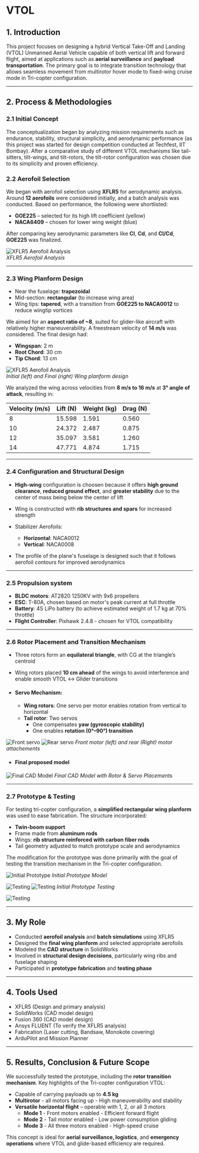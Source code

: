 # VTOL

## 1. Introduction

This project focuses on designing a hybrid Vertical Take-Off and Landing (VTOL) Unmanned Aerial Vehicle capable of both vertical lift and forward flight, aimed at applications such as **aerial surveillance** and **payload transportation**. The primary goal is to integrate transition technology that allows seamless movement from multirotor hover mode to fixed-wing cruise mode in Tri-copter configuration.

---

## 2. Process & Methodologies

### 2.1 Initial Concept
The conceptualization began by analyzing mission requirements such as endurance, stability, structural simplicity, and aerodynamic performance (as this project was started for design competition conducted at Techfest, IIT Bombay). After a comparative study of different VTOL mechanisms like tail-sitters, tilt-wings, and tilt-rotors, the tilt-rotor configuration was chosen due to its simplicity and proven efficiency.

### 2.2 Aerofoil Selection

We began with aerofoil selection using **XFLR5** for aerodynamic analysis. Around **12 aerofoils** were considered initially, and a batch analysis was conducted. Based on performance, the following were shortlisted:
- **GOE225** – selected for its high lift coefficient (yellow)
- **NACA6409** – chosen for lower wing weight (blue)

After comparing key aerodynamic parameters like **Cl**, **Cd**, and **Cl/Cd**, **GOE225** was finalized.

![XFLR5 Aerofoil Analysis](Source_Images/vt1.jpg)  
*XFLR5 Aerofoil Analysis*

---

### 2.3 Wing Planform Design

- Near the fuselage: **trapezoidal**
- Mid-section: **rectangular** (to increase wing area)
- Wing tips: **tapered**, with a transition from **GOE225 to NACA0012** to reduce wingtip vortices

We aimed for an **aspect ratio of ~8**, suited for glider-like aircraft with relatively higher maneuverability. A freestream velocity of **14 m/s** was considered. The final design had:
- **Wingspan**: 2 m  
- **Root Chord**: 30 cm  
- **Tip Chord**: 13 cm

![XFLR5 Aerofoil Analysis](Source_Images/vt2.png)  
*Initial (left) and Final (right) Wing planform design*

We analyzed the wing across velocities from **8 m/s to 16 m/s** at **3° angle of attack**, resulting in:

| Velocity (m/s) | Lift (N) | Weight (kg) | Drag (N) |
|----------------|----------|-------------|----------|
| 8              | 15.598   | 1.591       | 0.560    |
| 10             | 24.372   | 2.487       | 0.875    |
| 12             | 35.097   | 3.581       | 1.260    |
| 14             | 47.771   | 4.874       | 1.715    |

---

### 2.4 Configuration and Structural Design

- **High-wing** configuration is choosen because it offers **high ground clearance**, **reduced ground effect**, and **greater stability** due to the center of mass being below the center of lift
- Wing is constructed with **rib structures and spars** for increased strength

- Stabilizer Aerofoils:
  - **Horizontal**: NACA0012
  - **Vertical**: NACA0008

- The profile of the plane's fuselage is designed such that it follows aerofoil contours for improved aerodynamics

---

### 2.5 Propulsion system

  - **BLDC motors**: AT2820 1250KV with 9x6 propellers
  - **ESC**: T-80A, chosen based on motor's peak current at full throttle
  - **Battery**: 4S LiPo battery (to achieve estimated weight of 1.7 kg at 70% throttle)
  - **Flight Controller**: Pixhawk 2.4.8 - chosen for VTOL compatibility

---

### 2.6 Rotor Placement and Transition Mechanism

- Three rotors form an **equilateral triangle**, with CG at the triangle’s centroid
- Wing rotors placed **10 cm ahead** of the wings to avoid interference and enable smooth VTOL ↔ Glider transitions

- #### Servo Mechanism:
  - **Wing rotors**: One servo per motor enables rotation from vertical to horizontal
  - **Tail rotor**: Two servos  
    - One compensates **yaw (gyroscopic stability)**  
    - One enables **rotation (0°–90°) transition**

![Front servo](Source_Images/vt5.png) ![Rear servo](Source_Images/vt4.png)
*Front motor (left) and rear (Right) motor attachements*

- #### Final proposed model
![Final CAD Model](Source_Images/vt3.png)
*Final CAD Model with Rotor & Servo Placements*

---

### 2.7 Prototype & Testing

For testing tri-copter configuration, a **simplified rectangular wing planform** was used to ease fabrication. The structure incorporated:
- **Twin-boom support**  
- Frame made from **aluminum rods**  
- Wings: **rib structure reinforced with carbon fiber rods**
- Tail geometry adjusted to match prototype scale and aerodynamics

The modification for the prototype was done primarily with the goal of testing the transition mechanism in the Tri-copter configuration.

![Initial Prototype](Source_Images/vt6.jpg)
*Initial Prototype Model*

![Testing](Source_Images/vt7.png)
![Testing](Source_Images/vt8.png) 
*Initial Prototype Testing*


![Testing](Source_Images/vt9.gif)

---

## 3. My Role

- Conducted **aerofoil analysis** and **batch simulations** using XFLR5  
- Designed the **final wing planform** and selected appropriate aerofoils  
- Modeled the **CAD structure** in SolidWorks  
- Involved in **structural design decisions**, particularly wing ribs and fuselage shaping  
- Participated in **prototype fabrication** and **testing phase**

---

## 4. Tools Used

- XFLR5 (Design and primary analysis)
- SolidWorks (CAD model design)
- Fusion 360 (CAD model design)
- Ansys FLUENT (To verify the XFLR5 analysis)
- Fabrication (Laser cutting, Bandsaw, Monokote covering)
- ArduPilot and Mission Planner

---

## 5. Results, Conclusion & Future Scope

We successfully tested the prototype, including the **rotor transition mechanism**. Key highlights of the Tri-copter configuration VTOL:

- Capable of carrying payloads up to **4.5 kg**
- **Multirotor** - all motors facing up - High maneuverability and stability
- **Versatile horizontal flight** – operable with 1, 2, or all 3 motors  
  - **Mode 1** - Front motors enabled - Efficient forward flight  
  - **Mode 2** - Tail motor enabled - Low power consumption gliding
  - **Mode 3** - All three motors enabled - High-speed cruise

This concept is ideal for **aerial surveillance, logistics**, and **emergency operations** where VTOL and glide-based efficiency are required.
